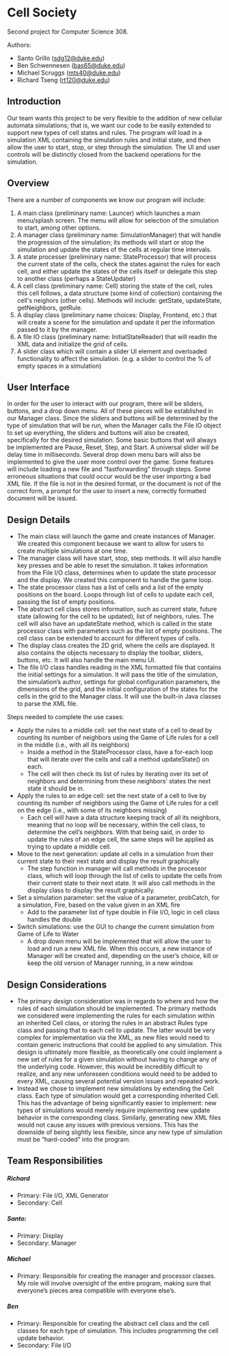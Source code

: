 # Cell Society

Second project for Computer Science 308. 

Authors:
* Santo Grillo (sdg12@duke.edu)
* Ben Schwennesen (bas65@duke.edu)
* Michael Scruggs (mts40@duke.edu)
* Richard Tseng (rt120@duke.edu)

## Introduction
Our team wants this project to be very flexible to the addition of new cellular automata simulations; that is, we want our code to be easily extended to support new types of cell states and rules. 
The program will load in a simulation XML containing the simulation rules and initial state, and then allow the user to start, stop, or step through the simulation. The UI and user controls will be distinctly closed from the backend operations for the simulation.

## Overview
There are a number of components we know our program will include: 
 1. A main class (preliminary name: Launcer) which launches a main menu/splash screen. The menu will allow for selection of the simulation to start, among other options.
 2. A manager class (preliminary name: SimulationManager) that will handle the progression of the simulation; its methods will start or stop the simulation and update the states of the cells at regular time intervals.
 3. A state processer (preliminary name: StateProcessor) that will process the current state of the cells, check the states against the rules for each cell, and either update the states of the cells itself or delegate this step to another class (perhaps a StateUpdater)
 4. A cell class (preliminary name: Cell) storing the state of the cell, rules this cell follows, a data structure (some kind of collection) containing the cell's neighors (other cells). Methods will include: getState, updateState, getNeighbors, getRule. 
 5. A display class (preliminary name choices: Display, Frontend, etc.) that will create a scene for the simulation and update it per the information passed to it by the manager. 
 6. A file IO class (preliminary name: InitialStateReader) that will readin the XML data and initialize the grid of cells.
 7. A slider class which will contain a slider UI element and overloaded functionality to affect the simulation. (e.g. a slider to control the % of empty spaces in a simulation)

## User Interface
In order for the user to interact with our program, there will be sliders, buttons, and a drop down menu. All of these pieces will be established in our Manager class. Since the sliders and buttons will be determined by the type of simulation that will be run, when the Manager calls the File IO object to set up everything, the sliders and buttons will also be created, specifically for the desired simulation. Some basic buttons that will always be implemented are Pause, Reset, Step, and Start. A universal slider will be delay time in milliseconds. Several drop down menu bars will also be implemented to give the user more control over the game. Some features will include loading a new file and “fastforwarding” through steps. Some erroneous situations that could occur would be the user importing a bad XML file. If the file is not in the desired format, or the document is not of the correct form, a prompt for the user to insert a new, correctly formatted document will be issued.

## Design Details
* The main class will launch the game and create instances of Manager. We created this component because we want to allow for users to create multiple simulations at one time.
* The manager class will have start, stop, step methods. It will also handle key presses and be able to reset the simulation. It takes information from the File I/O class, determines when to update the state processor and the display. We created this component to handle the game loop.
* The state processor class has a list of cells and a list of the empty positions on the board. Loops through list of cells to update each cell, passing the list of empty positions.
* The abstract cell class stores information, such as current state, future state (allowing for the cell to be updated), list of neighbors, rules. The cell will also have an updateState method, which is called in the state processor class with parameters such as the list of empty positions. The cell class can be extended to account for different types of cells.
* The  display class creates the 2D grid, where the cells are displayed. It also contains the objects necessary to display the toolbar, sliders, buttons, etc. It will also handle the main menu UI.
* The file I/O class handles reading in the XML formatted file that contains the initial settings for a simulation. It will pass the title of the simulation, the simulation’s author, settings for global configuration parameters, the dimensions of the grid, and the initial configuration of the states for the cells in the grid to the Manager class. It will use the built-in Java classes to parse the XML file.

Steps needed to complete the use cases:
* Apply the rules to a middle cell: set the next state of a cell to dead by counting its number of neighbors using the Game of Life rules for a cell in the middle (i.e., with all its neighbors)
     * Inside a method in the StateProcessor class, have a for-each loop that will iterate over the cells and call a method updateState() on each. 
     * The cell will then check its list of rules by iterating over its set of neighbors and determining from these neighbors’ states the next state it should be in. 
* Apply the rules to an edge cell: set the next state of a cell to live by counting its number of neighbors using the Game of Life rules for a cell on the edge (i.e., with some of its neighbors missing)
     * Each cell will have a data structure keeping track of all its neighbors, meaning that no loop will be necessary, within the cell class, to determine the cell’s neighbors. With that being said, in order to update the rules of an edge cell, the same steps will be applied as trying to update a middle cell.
* Move to the next generation: update all cells in a simulation from their current state to their next state and display the result graphically
     * The step function in manager will call methods in the processor class, which will loop through the list of cells to update the cells from their current state to their next state. It will also call methods in the display class to display the result graphically.
* Set a simulation parameter: set the value of a parameter, probCatch, for a simulation, Fire, based on the value given in an XML fire
     * Add to the parameter list of type double in File I/O, logic in cell class handles the double
* Switch simulations: use the GUI to change the current simulation from Game of Life to Water
     * A drop down menu will be implemented that will allow the user to load and run a new XML file. When this occurs, a new instance of Manager will be created and, depending on the user’s choice, kill or keep the old version of Manager running, in a new window.

## Design Considerations
* The primary design consideration was in regards to where and how the rules of each simulation should be implemented. The primary methods we considered were implementing the rules for each simulation within an inherited Cell class, or storing the rules in an abstract Rules type class and passing that to each cell to update. The latter would be very complex for implementation via the XML, as new files would need to contain generic instructions that could be applied to any simulation. This design is ultimately more flexible, as theoretically one could implement a new set of rules for a given simulation without having to change any of the underlying code. However, this would be incredibly difficult to realize, and any new unforeseen conditions would need to be added to every XML, causing several potential version issues and repeated work.
* Instead we chose to implement new simulations by extending the Cell class. Each type of simulation would get a corresponding inherited Cell. This has the advantage of being significantly easier to implement: new types of simulations would merely require implementing new update behavior in the corresponding class. Similarly, generating new XML files would not cause any issues with previous versions. This has the downside of being slightly less flexible, since any new type of simulation must be “hard-coded” into the program.

## Team Responsibilities

##### Richard
* Primary: File I/O, XML Generator
* Secondary: Cell

##### Santo:
* Primary: Display
* Secondary: Manager

##### Michael
* Primary: Responsible for creating the manager and processor classes. My role will involve oversight of the entire program, making sure that everyone’s pieces area compatible with everyone else’s. 

##### Ben 
* Primary: Responsible for creating the abstract cell class and the cell classes for each type of simulation. This includes programming the cell update behavior. 
* Secondary: File I/O



